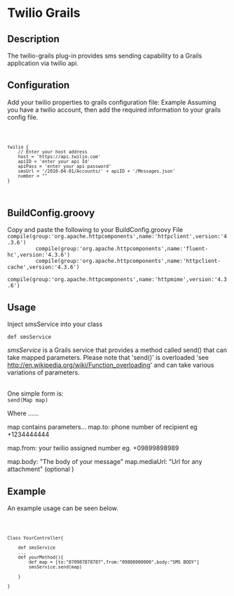 Twilio Grails
========

<h2>Description</h2>

The twilio-grails plug-in provides sms sending capability to a Grails application via twilio api. 


<h2>Configuration</h2>

Add your twilio properties to grails configuration file: Example
Assuming you have a twilio account, then add the required information to your grails config file.

<code>

    twilio {
        // Enter your host address
        host = 'https://api.twilio.com'
        apiID = 'enter your api Id'
        apiPass = 'enter your api password'
        smsUrl = '/2010-04-01/Accounts/' + apiID + '/Messages.json'
        number = ""
    }


</code>

<h2>BuildConfig.groovy</h2>
Copy and paste the following to your BuildConfig.groovy File
<code>
compile(group:'org.apache.httpcomponents',name:'httpclient',version:'4.3.6')
         compile(group:'org.apache.httpcomponents',name:'fluent-hc',version:'4.3.6')
         compile(group:'org.apache.httpcomponents',name:'httpclient-cache',version:'4.3.6')
         compile(group:'org.apache.httpcomponents',name:'httpmime',version:'4.3.6')
</code>

<h2>Usage</h2>

Inject smsService into your class

<code>def smsService</code>

<em>smsService</em> is a Grails service that provides a method called send() that can take mapped parameters.
Please note that 'send()' is overloaded 'see http://en.wikipedia.org/wiki/Function_overloading' and can take various variations of parameters. 

<br/>
One simple form is:
<code>
send(Map map)
</code>

Where ......

map contains parameters...
map.to: phone number of recipient eg +1234444444

map.from: your twilio assigned number eg. +09899898989

map.body: "The body of your message"
map.mediaUrl: "Url for any attachment" (optional )

<h2>Example</h2>

An example usage can be seen below.

<code>

    Class YourController{
     
        def smsService
        ...
        def yourMethod(){
            def map = [to:"070987878787",from:"09808000000",body:"SMS BODY"]
            smsService.send(map)
        
        }
    
    }

</code>


